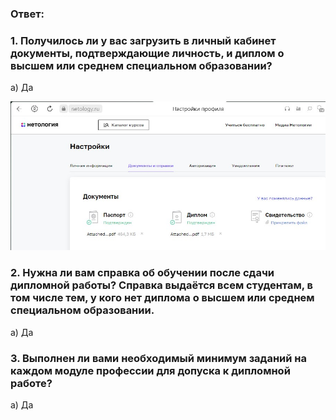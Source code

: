### Ответ:

### 1. Получилось ли у вас загрузить в личный кабинет документы, подтверждающие личность, и диплом о высшем или среднем специальном образовании?

а) Да

![screen1](https://github.com/KorolkovDenis/opros/blob/main/screenshots/screen1.jpg)

### 2. Нужна ли вам справка об обучении после сдачи дипломной работы? Справка выдаётся всем студентам, в том числе тем, у кого нет диплома о высшем или среднем специальном образовании.

а) Да

### 3. Выполнен ли вами необходимый минимум заданий на каждом модуле профессии для допуска к дипломной работе?

а) Да

